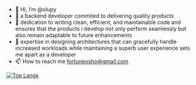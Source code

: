 - 👋 Hi, I’m @olupy
- 👀 a backend developer commited to delivering quality products
- 🌱 dedication to writing clean, efficient, and maintainable code and ensures that the products i develop not only perform seamlessly but also remain adaptable to future enhancements
- 💞️ expertise in designing architectures that can gracefully handle increased workloads while maintaining a superb user experience sets me apart as a developer 
- 📫 How to reach me fortuneosho@gmail.com

[![Top Langs](https://github-readme-stats-git-masterrstaa-rickstaa.vercel.app/api/top-langs/?username=olupy)](https://github.com/anuraghazra/github-readme-stats)
<!---
olupy/olupy is a ✨ special ✨ repository because its `README.md` (this file) appears on your GitHub profile.
You can click the Preview link to take a look at your changes.
--->

